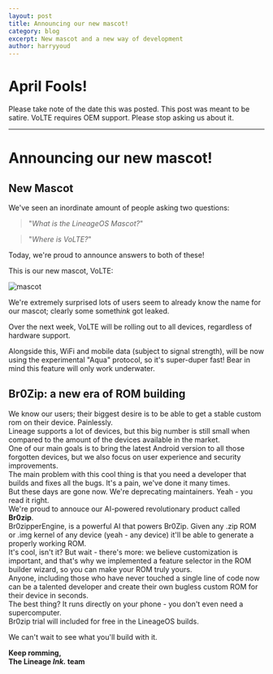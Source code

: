 ```yaml
---
layout: post
title: Announcing our new mascot!
category: blog
excerpt: New mascot and a new way of development
author: harryyoud
---
```


# April Fools!

Please take note of the date this was posted. This post was meant to be satire. VoLTE requires OEM support. Please stop asking us about it. 

---

# Announcing our new mascot!

## New Mascot
We've seen an inordinate amount of people asking two questions: 
 > "_What is the LineageOS Mascot?_"

 > "_Where is VoLTE?_"

Today, we're proud to announce answers to both of these!

This is our new mascot, VoLTE:

![mascot]({{site.baseurl}}/images/2017-04-01/mascot.gif)

We're extremely surprised lots of users seem to already know the name for our mascot; clearly some someth*ink* got leaked. 

Over the next week, VoLTE will be rolling out to all devices, regardless of hardware support.

Alongside this, WiFi and mobile data (subject to signal strength), will be now using the experimental "Aqua" protocol, so it's super-duper fast! Bear in mind this feature will only work underwater. 

## Br0Zip: a new era of ROM building

We know our users; their biggest desire is to be able to get a stable custom rom on their device. Painlessly.  
Lineage supports a lot of devices, but this big number is still small when compared to the amount of the devices available in the market.  
One of our main goals is to bring the latest Android version to all those forgotten devices, but we also focus on user experience and security improvements.  
The main problem with this cool thing is that you need a developer that builds and fixes all the bugs. It's a pain, we've done it many times.  
But these days are gone now. We're deprecating maintainers. Yeah - you read it right.  
We're proud to annouce our AI-powered revolutionary product called **Br0zip**.  
Br0zipperEngine, is a powerful AI that powers Br0Zip. Given any .zip ROM or .img kernel of any device (yeah - any device) it'll be able to generate a properly working ROM.  
It's cool, isn't it? But wait - there's more: we believe customization is important, and that's why we implemented a feature selector in the ROM builder wizard, so you can make your ROM truly yours.  
Anyone, including those who have never touched a single line of code now can be a talented developer and create their own bugless custom ROM for their device in seconds.  
The best thing? It runs directly on your phone - you don't even need a supercomputer.  
Br0zip trial will included for free in the LineageOS builds.  

We can't wait to see what you'll build with it.

**Keep romming,  
The Lineage _Ink._ team**
